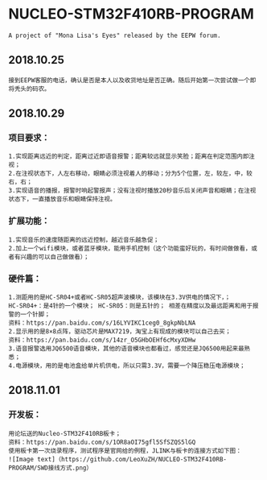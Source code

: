 # NUCLEO-STM32F410RB-PROGRAM
	A project of "Mona Lisa's Eyes" released by the EEPW forum.
## 2018.10.25
	接到EEPW客服的电话，确认是否是本人以及收货地址是否正确。随后开始第一次尝试做一个即将秃头的码农。
## 2018.10.29
### 项目要求：
	1.实现距离远近的判定，距离过近即语音报警；距离较远就显示笑脸；距离在判定范围内即注视；
	2.在注视状态下，人左右移动，眼睛必须注视着人的移动；分为5个位置，左，较左，中，较右，右；
	3.实现语音的播报，报警时响起警报声；没有注视时播放20秒音乐后关闭声音和眼睛；在注视状态下，一直播放音乐和眼睛保持注视。
### 扩展功能：
	1.实现音乐的速度随距离的远近控制，越近音乐越急促；
	2.加上一个wifi模块，或者蓝牙模块，能用手机控制（这个功能蛮好玩的，有时间做做看，或者有兴趣的可以自己做做看）；
### 硬件篇：
	1.测距用的是HC-SR04+或者HC-SR05超声波模块，该模块在3.3V供电的情况下，；
	HC-SR04+：是4针的一个模块； HC-SR05：则是五针的； 相差在精度以及最远距离和用于报警的一个针脚；
	资料：https://pan.baidu.com/s/16LYVIKC1ceg0_8gkpNbLNA
	2.显示用的是8×8点阵，驱动芯片是MAX7219，淘宝上有现成的模块可以自己去买；
	资料：https://pan.baidu.com/s/14zr_O5GHbOEHf6cMxyXDHw
	3.语音报警选用JQ6500语音模块，其他的语音模块也都看过，感觉还是JQ6500用起来最熟悉；
 	4.电源模块，用的是电池盒给单片机供电，所以只需3.3V，需要一个降压稳压电源模块；
 ## 2018.11.01
 ### 开发板：
	用论坛送的Nucleo-STM32F410RB板卡；
	资料：https://pan.baidu.com/s/1OR8aOI75gfl5SfSZQS5lGQ
	使用板卡第一次烧录程序，测试程序是官网给的例程，JLINK与板卡的连接方式如下图：
	![Image text]（https://github.com/LeoXuZH/NUCLEO-STM32F410RB-PROGRAM/SWD接线方式.png）
